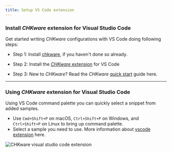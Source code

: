 ```yaml
---
title: Setup VS Code extension
---
```


### Install _CHKware_ extension for Visual Studio Code

Get started writing _CHKware_ configurations with VS Code doing following steps:

- Step 1: Install [chkware](/docs/setup), if you haven't done so already.

- Step 2: Install the [_CHKware_ extension](https://marketplace.visualstudio.com/items?itemName=chkware.chkware) for VS Code

- Step 3: New to _CHKware_? Read the _CHKware_ [quick start](/docs/quick-start) guide here.

---

### Using _CHKware_ extension for Visual Studio Code

Using VS Code command palette you can quickly select a snippet from added samples.

- Use `Cmd+Shift+P` on macOS, `Ctrl+Shift+P` on Windows, and `Ctrl+Shift+P` on Linux to bring up command palette.
- Select a sample you need to use. More information about [vscode extension](https://github.com/chkware/vscode-ext/blob/main/README.md) here.

![CHKware visual studio code extension](https://user-images.githubusercontent.com/45073703/219438462-a9cfb5e2-a2a9-4c1d-8a34-78fb1cb3fe83.gif)

